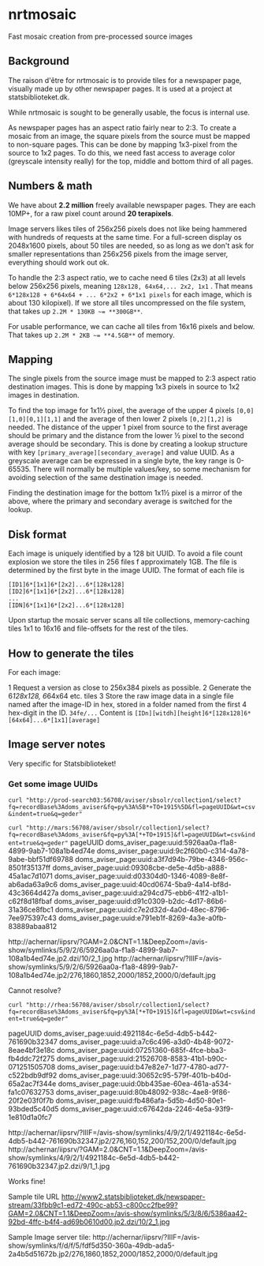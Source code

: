 # nrtmosaic

Fast mosaic creation from pre-processed source images

## Background

The raison d'être for nrtmosaic is to provide tiles for a newspaper page, visually made up by other newspaper pages.
It is used at a project at statsbiblioteket.dk.

While nrtmosaic is sought to be generally usable, the focus is internal use.

As newspaper pages has an aspect ratio fairly near to 2:3. To create a mosaic from an image, the square pixels from 
the source must be mapped to non-square pages. This can be done by mapping 1x3-pixel from the source to 1x2 pages.
To do this, we need fast access to average color (greyscale intensity really) for the top, middle and bottom third
of all pages.

## Numbers & math

We have about **2.2 million** freely available newspaper pages. They are each 10MP+, for a raw pixel count around
**20 terapixels**.

Image servers likes tiles of 256x256 pixels does not like being hammered with hundreds of requests at the same time.
For a full-screen display os 2048x1600 pixels, about 50 tiles are needed, so as long as we don't ask for smaller 
representations than 256x256 pixels from the image server, everything should work out ok.

To handle the 2:3 aspect ratio, we to cache need 6 tiles (2x3) at all levels below 256x256 pixels, meaning 
`128x128, 64x64,... 2x2, 1x1` . That means `6*128x128 + 6*64x64 + ... 6*2x2 + 6*1x1 pixels` for each image, which 
is about 130 kilopixel). If we store all tiles uncompressed on the file system, that takes up 
`2.2M * 130KB ~= **300GB**`.

For usable performance, we can cache all tiles from 16x16 pixels and below. That takes up
 `2.2M * 2KB ~= **4.5GB**` of memory.

## Mapping

The single pixels from the source image must be mapped to 2:3 aspect ratio destination images. This is done by mapping
1x3 pixels in source to 1x2 images in destination.

To find the top image for 1x1½ pixel, the average of the upper 4 pixels `[0,0][1,0][0,1][1,1]` and the average of
then lower 2 pixels `[0,2][1,2]` is needed. The distance of the upper 1 pixel from source to the first average should
be primary and the distance from the lower ½ pixel to the second average should be secondary. This is done by creating
a lookup structure with key `[primary_average][secondary_average]` and value UUID. As a greyscale average can be
expressed in a single byte, the key range is 0-65535. There will normally be multiple values/key, so some mechanism for
avoiding selection of the same destination image is needed.

Finding the destination image for the bottom 1x1½ pixel is a mirror of the above, where the primary and secondary
average is switched for the lookup.


## Disk format

Each image is uniquely identified by a 128 bit UUID. To avoid a file count explosion we store the tiles in 256 files
 f approximately 1GB. The file is determined by the first byte in the image UUID. The format of each file is

```
[ID1]6*[1x1]6*[2x2]...6*[128x128]
[ID2]6*[1x1]6*[2x2]...6*[128x128]
...
[IDN]6*[1x1]6*[2x2]...6*[128x128]
```

Upon startup the mosaic server scans all tile collections, memory-caching tiles 1x1 to 16x16 and file-offsets for
the rest of the tiles.

## How to generate the tiles

For each image:

1 Request a version as close to 256x384 pixels as possible.
2 Generate the 6*128x128, 6*64x64 etc. tiles
3 Store the raw image data in a single file named after the image-ID in hex, stored in a folder named from the
first 4 hex-digit in the ID. `34fe/...`
 Content is `[IDn][witdh][height]6*[128x128]6*[64x64]...6*[1x1][average]`

## Image server notes

Very specific for Statsbiblioteket!


### Get some image UUIDs

`curl "http://prod-search03:56708/aviser/sbsolr/collection1/select?fq=recordBase%3Adoms_aviser&fq=py%3A%5B*+TO+1915%5D&fl=pageUUID&wt=csv&indent=true&q=geder"`

`curl "http://mars:56708/aviser/sbsolr/collection1/select?fq=recordBase%3Adoms_aviser&fq=py%3A[*+TO+1915]&fl=pageUUID&wt=csv&indent=true&q=geder"`
pageUUID
doms_aviser_page:uuid:5926aa0a-f1a8-4899-9ab7-108a1b4ed74e
doms_aviser_page:uuid:9c2f60b0-c314-4a78-9abe-bbf51df69788
doms_aviser_page:uuid:a3f7d94b-79be-4346-956c-8501f35137ff
doms_aviser_page:uuid:09308cbe-de5e-4d5b-a888-45a1ac7d1071
doms_aviser_page:uuid:d03304d0-1346-4089-8e8f-ab6ada63a9c6
doms_aviser_page:uuid:40cd0674-5ba9-4a14-bf8d-43c3664d427a
doms_aviser_page:uuid:a294cd75-ebb6-41f2-a1b1-c62f8d18fbaf
doms_aviser_page:uuid:d91c0309-b2dc-4d17-86b6-31a36ce8fbc1
doms_aviser_page:uuid:c7e2d32d-4a0d-48ec-8796-7ee975397c43
doms_aviser_page:uuid:e791eb1f-8269-4a3e-a0fb-83889abaa812

http://achernar/iipsrv/?GAM=2.0&CNT=1.1&DeepZoom=/avis-show/symlinks/5/9/2/6/5926aa0a-f1a8-4899-9ab7-108a1b4ed74e.jp2.dzi/10/2_1.jpg
http://achernar/iipsrv/?IIIF=/avis-show/symlinks/5/9/2/6/5926aa0a-f1a8-4899-9ab7-108a1b4ed74e.jp2/276,1860,1852,2000/1852,2000/0/default.jpg

Cannot resolve?


`curl "http://rhea:56708/aviser/sbsolr/collection1/select?fq=recordBase%3Adoms_aviser&fq=py%3A[*+TO+1915]&fl=pageUUID&wt=csv&indent=true&q=geder"`

pageUUID
doms_aviser_page:uuid:4921184c-6e5d-4db5-b442-761690b32347
doms_aviser_page:uuid:a7c6c496-a3d0-4b48-9072-8eae4bf3e18c
doms_aviser_page:uuid:07251360-685f-4fce-bba3-fb4ddc72f275
doms_aviser_page:uuid:21526708-8583-41b1-b90c-071251505708
doms_aviser_page:uuid:b47e82e7-1d77-4780-ad77-c522bdb9df92
doms_aviser_page:uuid:30652c95-579f-401b-b40d-65a2ac7f344e
doms_aviser_page:uuid:0bb435ae-60ea-461a-a534-fa1c07632753
doms_aviser_page:uuid:80b48092-938c-4ae8-9f86-20f2e03f0f7b
doms_aviser_page:uuid:fb486afa-5d5b-4d50-80e1-93bded5c40d5
doms_aviser_page:uuid:c67642da-2246-4e5a-93f9-1e810d1a0fc7

http://achernar/iipsrv/?IIIF=/avis-show/symlinks/4/9/2/1/4921184c-6e5d-4db5-b442-761690b32347.jp2/276,160,152,200/152,200/0/default.jpg
http://achernar/iipsrv/?GAM=2.0&CNT=1.1&DeepZoom=/avis-show/symlinks/4/9/2/1/4921184c-6e5d-4db5-b442-761690b32347.jp2.dzi/9/1_1.jpg

Works fine!


Sample tile URL
http://www2.statsbiblioteket.dk/newspaper-stream/33fbb9c1-ed72-490c-ab53-c800cc2fbe99?GAM=2.0&CNT=1.1&DeepZoom=/avis-show/symlinks/5/3/8/6/5386aa42-92bd-4ffc-b4f4-ad69b0610d00.jp2.dzi/10/2_1.jpg

Sample Image server tile:
http://achernar/iipsrv/?IIIF=/avis-show/symlinks/f/d/f/5/fdf5d350-360a-49db-ada5-2a4b5d51672b.jp2/276,1860,1852,2000/1852,2000/0/default.jpg
